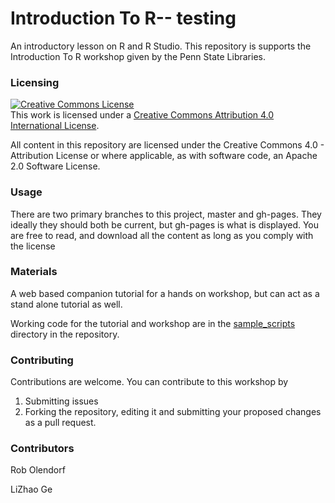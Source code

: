 # Introduction To R-- testing

An introductory lesson on R and R Studio. This repository is supports the
Introduction To R workshop given by the Penn State Libraries.

### Licensing

<a rel="license" href="http://creativecommons.org/licenses/by/4.0/">
    <img alt="Creative Commons License" style="border-width:0" src="https://i.creativecommons.org/l/by/4.0/88x31.png" />
</a>
<br />
This work is licensed under a 
<a rel="license" href="http://creativecommons.org/licenses/by/4.0/">
Creative Commons Attribution 4.0 International License</a>.

All content in this repository are licensed under the Creative Commons 4.0 - 
Attribution License or where applicable, as with software code, an Apache 2.0
Software License.

### Usage

There are two primary branches to this project, master and gh-pages. They ideally they should both be current, but gh-pages is what is displayed. You are free to read, and download all the content as long as you comply with the license

### Materials

A web based companion tutorial for a hands on workshop, but can act as a stand alone tutorial as well.

Working code for the tutorial and workshop are in the 
[sample_scripts](https://github.com/psu-data-workshops/introduction_to_r/tree/master/sample_scripts) 
directory in the repository.

### Contributing

Contributions are welcome. You can contribute to this workshop by 

1. Submitting issues
2. Forking the repository, editing it and submitting your proposed changes as a pull request.

### Contributors

Rob Olendorf

LiZhao Ge




